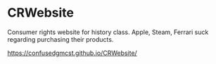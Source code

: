 # CRWebsite
Consumer rights website for history class.
Apple, Steam, Ferrari suck regarding purchasing their products.

https://confusedgmcst.github.io/CRWebsite/
